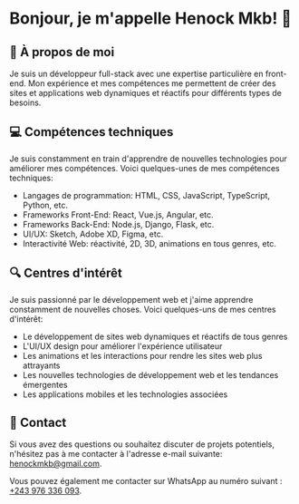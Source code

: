 # Bonjour, je m'appelle Henock Mkb! 👋

## 🚀 À propos de moi

Je suis un développeur full-stack avec une expertise particulière en front-end. Mon expérience et mes compétences me permettent de créer des sites et applications web dynamiques et réactifs pour différents types de besoins.

## 💻 Compétences techniques

Je suis constamment en train d'apprendre de nouvelles technologies pour améliorer mes compétences. Voici quelques-unes de mes compétences techniques:

-   Langages de programmation: HTML, CSS, JavaScript, TypeScript, Python, etc.
-   Frameworks Front-End: React, Vue.js, Angular, etc.
-   Frameworks Back-End: Node.js, Django, Flask, etc.
-   UI/UX: Sketch, Adobe XD, Figma, etc.
-   Interactivité Web: réactivité, 2D, 3D, animations en tous genres, etc.
## 🔍 Centres d'intérêt

Je suis passionné par le développement web et j'aime apprendre constamment de nouvelles choses. Voici quelques-uns de mes centres d'intérêt:
-   Le développement de sites web dynamiques et réactifs de tous genres
-   L'UI/UX design pour améliorer l'expérience utilisateur
-   Les animations et les interactions pour rendre les sites web plus attrayants
-   Les nouvelles technologies de développement web et les tendances émergentes
-   Les applications mobiles et les technologies associées

## 💬 Contact

Si vous avez des questions ou souhaitez discuter de projets potentiels, n'hésitez pas à me contacter à l'adresse e-mail suivante: [henockmkb@gmail.com](mailto:henockmkb@gmail.com).

Vous pouvez également me contacter sur WhatsApp au numéro suivant : [+243 976 336 093](https://wa.me/+243976336093).
